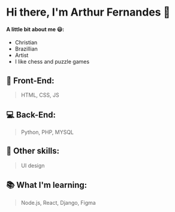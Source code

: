 # Hi there, I'm Arthur Fernandes 👋

#### A little bit about me 😃:
- Christian
- Brazillian
- Artist
- I like chess and puzzle games

## 🎨 Front-End:
> HTML, CSS, JS

## 💻 Back-End:
> Python, PHP, MYSQL

## 🚀 Other skills:
> UI design

## 📚 What I'm learning:
> Node.js, React, Django, Figma

<!--
**Art-Fernandes/Art-Fernandes** is a ✨ _special_ ✨ repository because its `README.md` (this file) appears on your GitHub profile.

Here are some ideas to get you started:

- 🔭 I’m currently working on ...
- 🌱 I’m currently learning ...
- 👯 I’m looking to collaborate on ...
- 🤔 I’m looking for help with ...
- 💬 Ask me about ...
- 📫 How to reach me: ...
- 😄 Pronouns: ...
- ⚡ Fun fact: ...
-->
